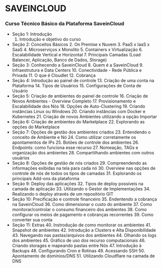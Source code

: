# SAVEINCLOUD

### Curso Técnico Básico da Plataforma SaveinCloud

- Seção 1: Introdução
  1. Introdução e objetivo do curso
- Seção 2: Conceitos Básicos
  2. On Premise x Nuvem
  3. PaaS x IaaS x SaaS
  4. Microserviços x Monolito
  5. Containers x Virtualização
  6. Escalabilidade Vertical e Horizontal
  7. Principais Camadas (Load Balancer, Aplicação, Banco de Dados, Storage)
- Seção 3: Conhecendo a SaveinCloud
  8. Quem é a SaveinCloud
  9. Infraestrutura e Data Centers
  10. Conectividade - Rede Pública e Privada
  11. O que é Cloudlet
  12. Cobrança
- Seção 4: Introdução ao painel de controle
  13. Criação de uma conta na Plataforma
  14. Tipos de Usuários
  15. Configurações de Conta de Usuário
- Seção 5: Criação de ambientes do painel de controle
  16. Criação de Novos Ambientes - Overview Completo
  17. Provisionamento e Escalabilidade dos Nós
  18. Opções de Auto-Clustering
  19. Criando instâncias Linux ou Windows
  20. Criando instâncias com Docker e Kubernetes
  21. Criação de novos Ambientes utilizando a opção Importar
- Seção 6: Criação de ambientes do Marketplace
  22. Explorando as opções do Marketplace
- Seção 7: Opções de gestão dos ambientes criados
  23. Entendendo o conceito de Ambiente e Nó
  24. Como utilizar corretamente os apontamentos de IPs
  25. Botões de controle dos ambientes
  26. Endpoints: como funciona esse recurso
  27. Nomeação, TAGs e organização dos ambientes
  28. Compartilhando ambientes com outros usuários
- Seção 8: Opções de gestão de nós criados
  29. Compreendendo as informações exibidas na tela para cada nó
  30. Overview nas opções de controle de nós de todos os tipos de camadas
  31. Explorando os principais Add-ons da plataforma
- Seção 9: Deploy das aplicações
  32. Tipos de deploy possíveis na camada de aplicação
  33. Utilizando o Gestor de Implementações
  34. Realizando o deploy através de um repositório GIT
- Seção 10: Precificação e controle financeiro
  35. Endentendo a cobrança na SaveinCloud
  36. Como dimensionar o custo do ambiente
  37. Como monitorar/controlar o consumo financeiro dos ambientes
  38. Como configurar os meios de pagamento e cobranças recorrentes
  39. Como converter sua conta
- Seção 11: Extras
  40. Instrodução de como monitorar os ambientes
  41. Snapshot de ambientes
  42. Introdução a Clusters e Alta Disponibilidade
  43. Navegando nas pastas/arquivos dos ambientes
  44. Olhando os logs dos ambientes
  45. Gráfico de uso dos recurso computacionais
  46. Criando storages e mapeando pastas entre Nós
  47. Introdução à Backups
  48. Configurando Cron e Rotinas
  49. Acessando SSH
  50. Apontamento de domínios/DNS
  51. Utilizando Cloudflare na camada de DNS
  